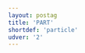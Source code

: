 ```yaml
---
layout: postag
title: 'PART'
shortdef: 'particle'
udver: '2'
---
```

<!-- Interlanguage links updated So kvě 14 19:01:52 CEST 2022 -->
